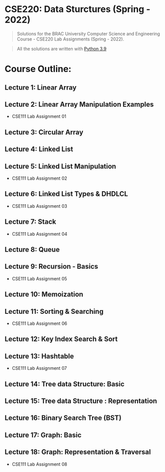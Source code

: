 # CSE220: Data Sturctures (Spring - 2022)

> Solutions for the BRAC University Computer Science and Engineering Course - CSE220 Lab Assignments (Spring - 2022). 

>  
> All the solutions are written with [Python 3.9 ](https://www.python.org/downloads/)

# Course Outline:

## **Lecture 1:** Linear Array

## **Lecture 2:** Linear Array Manipulation Examples
 * CSE111 Lab Assignment 01

## **Lecture 3:** Circular Array

## **Lecture 4:** Linked List

## **Lecture 5:** Linked List Manipulation
 * CSE111 Lab Assignment 02

## **Lecture 6:** Linked List Types & DHDLCL
 * CSE111 Lab Assignment 03

## **Lecture 7:** Stack
 * CSE111 Lab Assignment 04

## **Lecture 8:** Queue 

## **Lecture 9:** Recursion - Basics
 * CSE111 Lab Assignment 05

## **Lecture 10:** Memoization

## **Lecture 11:** Sorting & Searching
 * CSE111 Lab Assignment 06

## **Lecture 12:** Key Index Search & Sort

## **Lecture 13:** Hashtable
 * CSE111 Lab Assignment 07

## **Lecture 14:** Tree data Structure: Basic

## **Lecture 15:** Tree data Structure : Representation

## **Lecture 16:** Binary Search Tree (BST)

## **Lecture 17:** Graph: Basic

## **Lecture 18:** Graph: Representation & Traversal
 * CSE111 Lab Assignment 08

